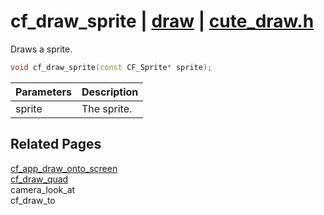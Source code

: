 # cf_draw_sprite | [draw](https://github.com/RandyGaul/cute_framework/blob/master/docs/draw/README.md) | [cute_draw.h](https://github.com/RandyGaul/cute_framework/blob/master/include/cute_draw.h)

Draws a sprite.

```cpp
void cf_draw_sprite(const CF_Sprite* sprite);
```

Parameters | Description
--- | ---
sprite | The sprite.

## Related Pages

[cf_app_draw_onto_screen](https://github.com/RandyGaul/cute_framework/blob/master/docs/app/cf_app_draw_onto_screen.md)  
[cf_draw_quad](https://github.com/RandyGaul/cute_framework/blob/master/docs/draw/cf_draw_quad.md)  
camera_look_at  
cf_draw_to  
